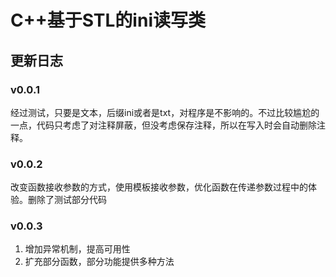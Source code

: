 # C++基于STL的ini读写类

## 更新日志

### v0.0.1

经过测试，只要是文本，后缀ini或者是txt，对程序是不影响的。不过比较尴尬的一点，代码只考虑了对注释屏蔽，但没考虑保存注释，所以在写入时会自动删除注释。

### v0.0.2

改变函数接收参数的方式，使用模板接收参数，优化函数在传递参数过程中的体验。删除了测试部分代码

### v0.0.3

1. 增加异常机制，提高可用性
2. 扩充部分函数，部分功能提供多种方法
